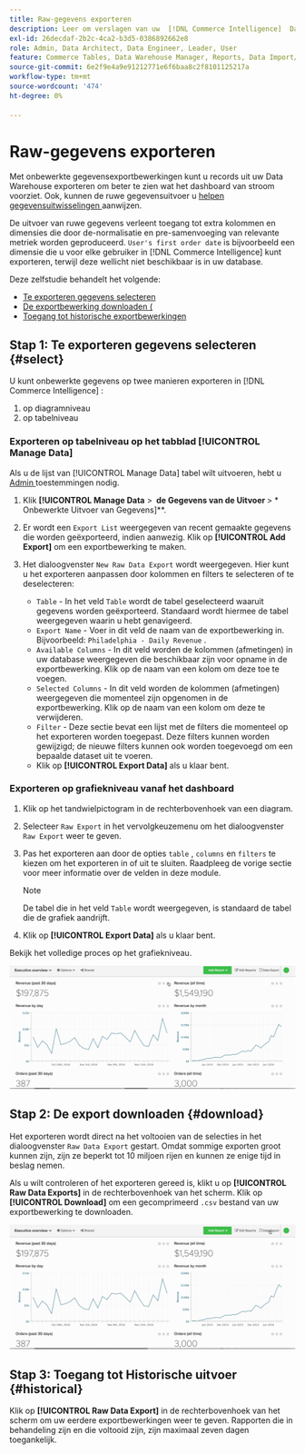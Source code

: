 ```yaml
---
title: Raw-gegevens exporteren
description: Leer om verslagen van uw  [!DNL Commerce Intelligence]  Data Warehouse uit te voeren om een dichtere blik te krijgen bij wat uw dashboard aandrijft.
exl-id: 26decdaf-2b2c-4ca2-b3d5-0386892662e8
role: Admin, Data Architect, Data Engineer, Leader, User
feature: Commerce Tables, Data Warehouse Manager, Reports, Data Import/Export
source-git-commit: 6e2f9e4a9e91212771e6f6baa8c2f8101125217a
workflow-type: tm+mt
source-wordcount: '474'
ht-degree: 0%

---
```


# Raw-gegevens exporteren

Met onbewerkte gegevensexportbewerkingen kunt u records uit uw Data Warehouse exporteren om beter te zien wat het dashboard van stroom voorziet. Ook, kunnen de ruwe gegevensuitvoer u [ helpen gegevensuitwisselingen ](https://experienceleague.adobe.com/docs/commerce-knowledge-base/kb/troubleshooting/miscellaneous/using-data-exports-to-pinpoint-discrepancies.html?lang=nl-NL) aanwijzen.

De uitvoer van ruwe gegevens verleent toegang tot extra kolommen en dimensies die door de-normalisatie en pre-samenvoeging van relevante metriek worden geproduceerd. `User's first order date` is bijvoorbeeld een dimensie die u voor elke gebruiker in [!DNL Commerce Intelligence] kunt exporteren, terwijl deze wellicht niet beschikbaar is in uw database.

Deze zelfstudie behandelt het volgende:

* [Te exporteren gegevens selecteren](#select)
* [De exportbewerking downloaden (](#download)
* [Toegang tot historische exportbewerkingen](#historical)

## Stap 1: Te exporteren gegevens selecteren {#select}

U kunt onbewerkte gegevens op twee manieren exporteren in [!DNL Commerce Intelligence] :

1. op diagramniveau
1. op tabelniveau

### Exporteren op tabelniveau op het tabblad [!UICONTROL Manage Data]

Als u de lijst van [!UICONTROL Manage Data] tabel wilt uitvoeren, hebt u [ Admin ](../administrator/user-management/user-management.md) toestemmingen nodig.

1. Klik **[!UICONTROL Manage Data** > **&#x200B; de Gegevens van de Uitvoer &#x200B;**> * Onbewerkte Uitvoer van Gegevens]**.
1. Er wordt een `Export List` weergegeven van recent gemaakte gegevens die worden geëxporteerd, indien aanwezig. Klik op **[!UICONTROL Add Export]** om een exportbewerking te maken.
1. Het dialoogvenster `New Raw Data Export` wordt weergegeven. Hier kunt u het exporteren aanpassen door kolommen en filters te selecteren of te deselecteren:

   * `Table` - In het veld `Table` wordt de tabel geselecteerd waaruit gegevens worden geëxporteerd. Standaard wordt hiermee de tabel weergegeven waarin u hebt genavigeerd.
   * `Export Name` - Voer in dit veld de naam van de exportbewerking in. Bijvoorbeeld: `Philadelphia - Daily Revenue` .
   * `Available Columns` - In dit veld worden de kolommen (afmetingen) in uw database weergegeven die beschikbaar zijn voor opname in de exportbewerking. Klik op de naam van een kolom om deze toe te voegen.
   * `Selected Columns` - In dit veld worden de kolommen (afmetingen) weergegeven die momenteel zijn opgenomen in de exportbewerking. Klik op de naam van een kolom om deze te verwijderen.
   * `Filter` - Deze sectie bevat een lijst met de filters die momenteel op het exporteren worden toegepast. Deze filters kunnen worden gewijzigd; de nieuwe filters kunnen ook worden toegevoegd om een bepaalde dataset uit te voeren.
   * Klik op **[!UICONTROL Export Data]** als u klaar bent.

### Exporteren op grafiekniveau vanaf het dashboard

1. Klik op het tandwielpictogram in de rechterbovenhoek van een diagram.

1. Selecteer `Raw Export` in het vervolgkeuzemenu om het dialoogvenster `Raw Export` weer te geven.

1. Pas het exporteren aan door de opties `table` , `columns` en `filters` te kiezen om het exporteren in of uit te sluiten. Raadpleeg de vorige sectie voor meer informatie over de velden in deze module.

   >[!NOTE]
   >
   >De tabel die in het veld `Table` wordt weergegeven, is standaard de tabel die de grafiek aandrijft.

1. Klik op **[!UICONTROL Export Data]** als u klaar bent.

Bekijk het volledige proces op het grafiekniveau.

![](../assets/Chart-level_export.gif)

## Stap 2: De export downloaden {#download}

Het exporteren wordt direct na het voltooien van de selecties in het dialoogvenster `Raw Data Export` gestart. Omdat sommige exporten groot kunnen zijn, zijn ze beperkt tot 10 miljoen rijen en kunnen ze enige tijd in beslag nemen.

Als u wilt controleren of het exporteren gereed is, klikt u op **[!UICONTROL Raw Data Exports]** in de rechterbovenhoek van het scherm. Klik op **[!UICONTROL Download]** om een gecomprimeerd `.csv` bestand van uw exportbewerking te downloaden.

![](../assets/Downloading_export.gif)

## Stap 3: Toegang tot Historische uitvoer {#historical}

Klik op **[!UICONTROL Raw Data Export]** in de rechterbovenhoek van het scherm om uw eerdere exportbewerkingen weer te geven. Rapporten die in behandeling zijn en die voltooid zijn, zijn maximaal zeven dagen toegankelijk.
